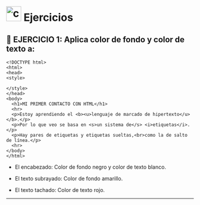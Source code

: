 # <img width="40" height="40" src="https://img.icons8.com/external-others-iconmarket/40/external-colors-graphic-design-others-iconmarket-5.png" alt="colors"/> Ejercicios

## 📑 EJERCICIO 1: Aplica color de fondo y color de texto a:

```
<!DOCTYPE html>
<html>
<head>
<style>
 
</style>
</head>
<body>
  <h1>MI PRIMER CONTACTO CON HTML</h1>
  <hr>
  <p>Estoy aprendiendo el <b><u>lenguaje de marcado de hipertexto</u></b>.</p>
  <p>Por lo que veo se basa en <s>un sistema de</s> <i>etiquetas</i>.</p>
  <p>Hay pares de etiquetas y etiquetas sueltas,<br>como la de salto de línea.</p>
  <hr>
</body>
</html>
```

- El encabezado: Color de fondo negro y color de texto blanco.

- El texto subrayado: Color de fondo amarillo.

- El texto tachado: Color de texto rojo.

---